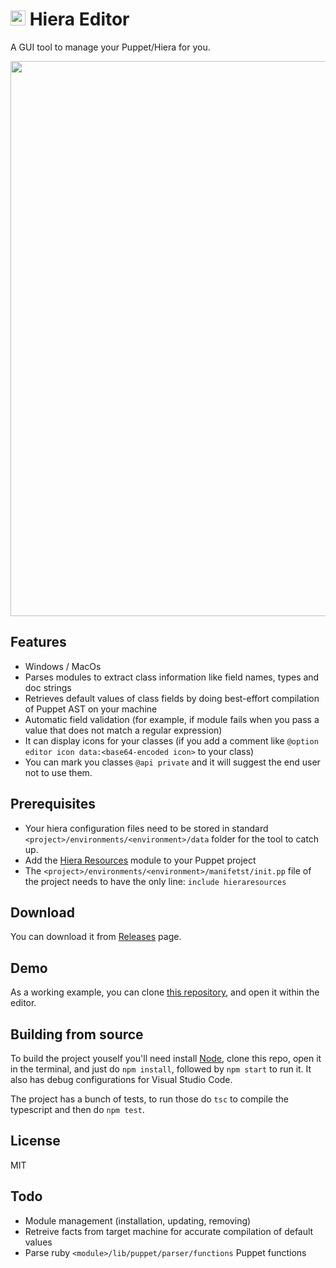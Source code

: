 
# <img src="https://user-images.githubusercontent.com/1666014/50780464-a779dd80-12ab-11e9-8e2e-43e7f0e8da38.png" width="24">  Hiera Editor
A GUI tool to manage your Puppet/Hiera for you.

<img src="https://user-images.githubusercontent.com/1666014/50780430-90d38680-12ab-11e9-8f83-916055fa8e70.png" width="888">

## Features
* Windows / MacOs
* Parses modules to extract class information like field names, types and doc strings
* Retrieves default values of class fields by doing best-effort compilation of Puppet AST on your machine
* Automatic field validation (for example, if module fails when you pass a value that does not match a regular expression)
* It can display icons for your classes (if you add a comment like `@option editor icon data:<base64-encoded icon>` to your class)
* You can mark you classes `@api private` and it will suggest the end user not to use them.

## Prerequisites
* Your hiera configuration files need to be stored in standard `<project>/environments/<environment>/data` folder for the tool to catch up.
* Add the [Hiera Resources](https://github.com/desertkun/hieraresources) module to your Puppet project
* The `<project>/environments/<environment>/manifetst/init.pp` file of the project needs to have the only line: `include hieraresources`

## Download
You can download it from [Releases](https://github.com/desertkun/hiera-editor/releases) page.

## Demo
As a working example, you can clone [this repository](https://github.com/anthill-platform/puppet-anthill-dev), and open it within the editor.

## Building from source
To build the project youself you'll need install [Node](https://nodejs.org/en/download/), 
clone this repo, open it in the terminal, and just do `npm install`, followed by `npm start` to run it. 
It also has debug configurations for Visual Studio Code.

The project has a bunch of tests, to run those do `tsc` to compile the typescript and then do `npm test`.

## License
MIT

## Todo
* Module management (installation, updating, removing)
* Retreive facts from target machine for accurate compilation of default values
* Parse ruby `<module>/lib/puppet/parser/functions` Puppet functions
